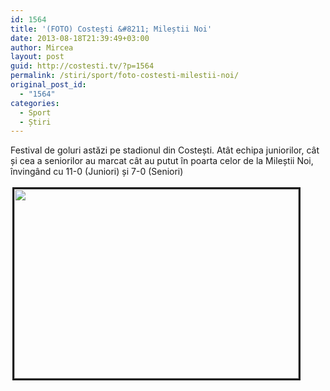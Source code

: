 ```yaml
---
id: 1564
title: '(FOTO) Costești &#8211; Mileștii Noi'
date: 2013-08-18T21:39:49+03:00
author: Mircea
layout: post
guid: http://costesti.tv/?p=1564
permalink: /stiri/sport/foto-costesti-milestii-noi/
original_post_id:
  - "1564"
categories:
  - Sport
  - Știri
---
```

Festival de goluri astăzi pe stadionul din Costești. At&acirc;t echipa juniorilor, c&acirc;t și cea a seniorilor au marcat c&acirc;t au putut &icirc;n poarta celor de la Mileștii Noi, &icirc;nving&acirc;nd cu 11-0 (Juniori) și 7-0 (Seniori) 

[<img alt="" src="https://fbcdn-sphotos-b-a.akamaihd.net/hphotos-ak-ash4/1003538_523136157759248_854955584_n.jpg" style="width:455px;height:303px;border-width:3px;border-style:solid;margin:3px;" />](https://www.facebook.com/media/set/?set=a.523135961092601.1073741836.350616745011191&type=3&uploaded=41)